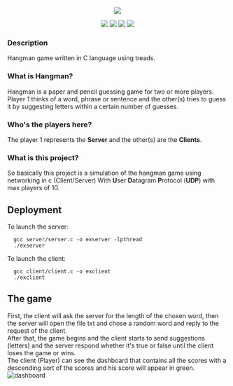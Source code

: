 
<p align="center">
  <img src="https://user-images.githubusercontent.com/53189749/149657701-486eb61b-99b7-4bc2-8a5a-f7300d1cc385.png" />
</p>
<p align="center">
  <img src="https://img.shields.io/tokei/lines/github.com/ChorbaDev/prj_HangmanC?style=for-the-badge" />
  <img src="https://img.shields.io/github/repo-size/ChorbaDev/prj_HangmanC?style=for-the-badge" />
  <img src="https://img.shields.io/github/directory-file-count/ChorbaDev/prj_HangmanC?style=for-the-badge" />
  <img src="https://user-images.githubusercontent.com/53189749/149659532-1fda23f1-c3cc-4aef-9476-8fb06ab9edef.png" />
</p>

### Description
Hangman game written in C language using treads.
### What is Hangman?
Hangman is a paper and pencil guessing game
for two or more players. Player 1 thinks
of a word, phrase or sentence and the other(s)
tries to guess it by suggesting letters within
a certain number of guesses.
### Who's the players here?
The player 1 represents the <b>Server</b> and the other(s) are the <b>Clients</b>.
### What is this project?
So basically this project is a simulation of the hangman game using networking in c (Client/Server)
With <b>U</b>ser <b>D</b>atagram <b>P</b>rotocol (<b>UDP</b>) with max players of 10.
## Deployment
To launch the server:
```shell
  gcc server/server.c -o exserver -lpthread
  ./exserver
```
To launch the client:
```shell
  gcc client/client.c -o exclient
  ./exclient
```
## The game
First, the client will ask the server for the length of the chosen word, then the server will open the file txt and chose a random word and reply to the request of the client.
<br>
After that, the game begins and the client starts to send suggestions (letters) and the server respond whether it's true or false until the client loses the game or wins.
<br>
The client (Player) can see the dashboard that contains all the scores with a descending sort of the scores
and his score will appear in green.
![dashboard](https://user-images.githubusercontent.com/53189749/149659733-135f1c02-cdba-4339-87b7-4e49f42c4686.png)
